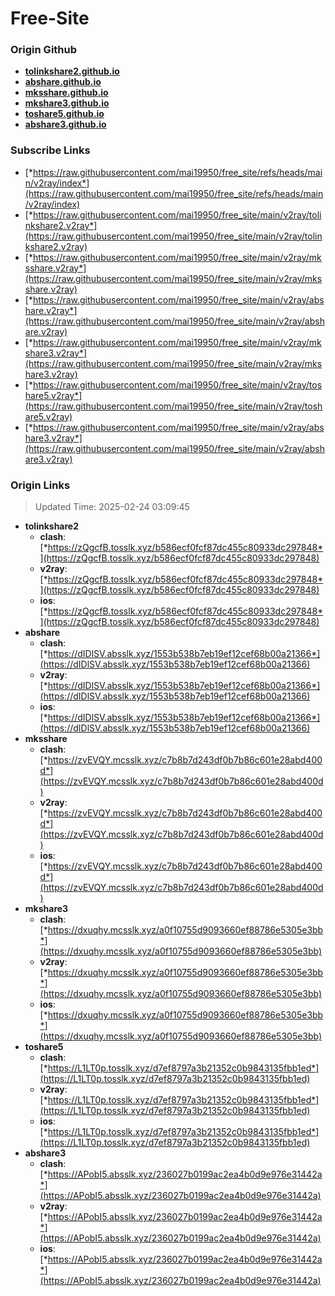 # Free-Site

### Origin Github

- [**tolinkshare2.github.io**](https://github.com/tolinkshare2/tolinkshare2.github.io)
- [**abshare.github.io**](https://github.com/abshare/abshare.github.io)
- [**mksshare.github.io**](https://github.com/mksshare/mksshare.github.io)
- [**mkshare3.github.io**](https://github.com/mkshare3/mkshare3.github.io)
- [**toshare5.github.io**](https://github.com/toshare5/toshare5.github.io)
- [**abshare3.github.io**](https://github.com/abshare3/abshare3.github.io)

### Subscribe Links

- [*https://raw.githubusercontent.com/mai19950/free_site/refs/heads/main/v2ray/index*](https://raw.githubusercontent.com/mai19950/free_site/refs/heads/main/v2ray/index)
- [*https://raw.githubusercontent.com/mai19950/free_site/main/v2ray/tolinkshare2.v2ray*](https://raw.githubusercontent.com/mai19950/free_site/main/v2ray/tolinkshare2.v2ray)
- [*https://raw.githubusercontent.com/mai19950/free_site/main/v2ray/mksshare.v2ray*](https://raw.githubusercontent.com/mai19950/free_site/main/v2ray/mksshare.v2ray)
- [*https://raw.githubusercontent.com/mai19950/free_site/main/v2ray/abshare.v2ray*](https://raw.githubusercontent.com/mai19950/free_site/main/v2ray/abshare.v2ray)
- [*https://raw.githubusercontent.com/mai19950/free_site/main/v2ray/mkshare3.v2ray*](https://raw.githubusercontent.com/mai19950/free_site/main/v2ray/mkshare3.v2ray)
- [*https://raw.githubusercontent.com/mai19950/free_site/main/v2ray/toshare5.v2ray*](https://raw.githubusercontent.com/mai19950/free_site/main/v2ray/toshare5.v2ray)
- [*https://raw.githubusercontent.com/mai19950/free_site/main/v2ray/abshare3.v2ray*](https://raw.githubusercontent.com/mai19950/free_site/main/v2ray/abshare3.v2ray)

### Origin Links

> Updated Time: 2025-02-24 03:09:45

- **tolinkshare2**
  - **clash**: [*https://zQgcfB.tosslk.xyz/b586ecf0fcf87dc455c80933dc297848*](https://zQgcfB.tosslk.xyz/b586ecf0fcf87dc455c80933dc297848)
  - **v2ray**: [*https://zQgcfB.tosslk.xyz/b586ecf0fcf87dc455c80933dc297848*](https://zQgcfB.tosslk.xyz/b586ecf0fcf87dc455c80933dc297848)
  - **ios**: [*https://zQgcfB.tosslk.xyz/b586ecf0fcf87dc455c80933dc297848*](https://zQgcfB.tosslk.xyz/b586ecf0fcf87dc455c80933dc297848)
- **abshare**
  - **clash**: [*https://dIDlSV.absslk.xyz/1553b538b7eb19ef12cef68b00a21366*](https://dIDlSV.absslk.xyz/1553b538b7eb19ef12cef68b00a21366)
  - **v2ray**: [*https://dIDlSV.absslk.xyz/1553b538b7eb19ef12cef68b00a21366*](https://dIDlSV.absslk.xyz/1553b538b7eb19ef12cef68b00a21366)
  - **ios**: [*https://dIDlSV.absslk.xyz/1553b538b7eb19ef12cef68b00a21366*](https://dIDlSV.absslk.xyz/1553b538b7eb19ef12cef68b00a21366)
- **mksshare**
  - **clash**: [*https://zvEVQY.mcsslk.xyz/c7b8b7d243df0b7b86c601e28abd400d*](https://zvEVQY.mcsslk.xyz/c7b8b7d243df0b7b86c601e28abd400d)
  - **v2ray**: [*https://zvEVQY.mcsslk.xyz/c7b8b7d243df0b7b86c601e28abd400d*](https://zvEVQY.mcsslk.xyz/c7b8b7d243df0b7b86c601e28abd400d)
  - **ios**: [*https://zvEVQY.mcsslk.xyz/c7b8b7d243df0b7b86c601e28abd400d*](https://zvEVQY.mcsslk.xyz/c7b8b7d243df0b7b86c601e28abd400d)
- **mkshare3**
  - **clash**: [*https://dxuqhy.mcsslk.xyz/a0f10755d9093660ef88786e5305e3bb*](https://dxuqhy.mcsslk.xyz/a0f10755d9093660ef88786e5305e3bb)
  - **v2ray**: [*https://dxuqhy.mcsslk.xyz/a0f10755d9093660ef88786e5305e3bb*](https://dxuqhy.mcsslk.xyz/a0f10755d9093660ef88786e5305e3bb)
  - **ios**: [*https://dxuqhy.mcsslk.xyz/a0f10755d9093660ef88786e5305e3bb*](https://dxuqhy.mcsslk.xyz/a0f10755d9093660ef88786e5305e3bb)
- **toshare5**
  - **clash**: [*https://L1LT0p.tosslk.xyz/d7ef8797a3b21352c0b9843135fbb1ed*](https://L1LT0p.tosslk.xyz/d7ef8797a3b21352c0b9843135fbb1ed)
  - **v2ray**: [*https://L1LT0p.tosslk.xyz/d7ef8797a3b21352c0b9843135fbb1ed*](https://L1LT0p.tosslk.xyz/d7ef8797a3b21352c0b9843135fbb1ed)
  - **ios**: [*https://L1LT0p.tosslk.xyz/d7ef8797a3b21352c0b9843135fbb1ed*](https://L1LT0p.tosslk.xyz/d7ef8797a3b21352c0b9843135fbb1ed)
- **abshare3**
  - **clash**: [*https://APobI5.absslk.xyz/236027b0199ac2ea4b0d9e976e31442a*](https://APobI5.absslk.xyz/236027b0199ac2ea4b0d9e976e31442a)
  - **v2ray**: [*https://APobI5.absslk.xyz/236027b0199ac2ea4b0d9e976e31442a*](https://APobI5.absslk.xyz/236027b0199ac2ea4b0d9e976e31442a)
  - **ios**: [*https://APobI5.absslk.xyz/236027b0199ac2ea4b0d9e976e31442a*](https://APobI5.absslk.xyz/236027b0199ac2ea4b0d9e976e31442a)
